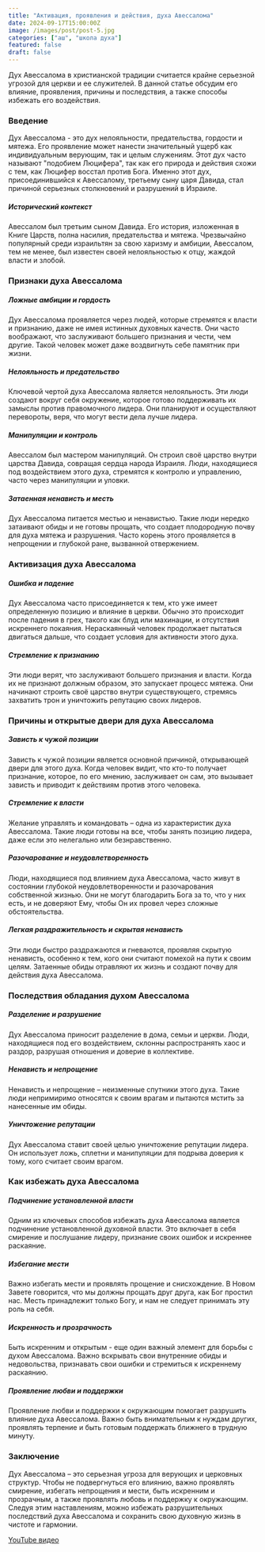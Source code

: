 ```yaml
---
title: "Активация, проявления и действия, духа Авессалома"
date: 2024-09-17T15:00:00Z
image: /images/post/post-5.jpg
categories: ["аш", "школа духа"]
featured: false
draft: false
---
```


Дух Авессалома в христианской традиции считается крайне серьезной угрозой для церкви и ее служителей. В данной статье обсудим его влияние, проявления, причины и последствия, а также способы избежать его воздействия.

### Введение

Дух Авессалома - это дух нелояльности, предательства, гордости и мятежа. Его проявление может нанести значительный ущерб как индивидуальным верующим, так и целым служениям. Этот дух часто называют "подобием Люцифера", так как его природа и действия схожи с тем, как Люцифер восстал против Бога. Именно этот дух, присоединившийся к Авессалому, третьему сыну царя Давида, стал причиной серьезных столкновений и разрушений в Израиле.

##### Исторический контекст

Авессалом был третьим сыном Давида. Его история, изложенная в Книге Царств, полна насилия, предательства и мятежа. Чрезвычайно популярный среди израильтян за свою харизму и амбиции, Авессалом, тем не менее, был известен своей нелояльностью к отцу, жаждой власти и злобой.

### Признаки духа Авессалома

##### Ложные амбиции и гордость

Дух Авессалома проявляется через людей, которые стремятся к власти и признанию, даже не имея истинных духовных качеств. Они часто воображают, что заслуживают большего признания и чести, чем другие. Такой человек может даже воздвигнуть себе памятник при жизни.

##### Нелояльность и предательство

Ключевой чертой духа Авессалома является нелояльность. Эти люди создают вокруг себя окружение, которое готово поддерживать их замыслы против правомочного лидера. Они планируют и осуществляют перевороты, веря, что могут вести дела лучше лидера.

##### Манипуляции и контроль

Авессалом был мастером манипуляций. Он строил своё царство внутри царства Давида, совращая сердца народа Израиля. Люди, находящиеся под воздействием этого духа, стремятся к контролю и управлению, часто через манипуляции и уловки.

##### Затаенная ненависть и месть

Дух Авессалома питается местью и ненавистью. Такие люди нередко затаивают обиды и не готовы прощать, что создает плодородную почву для духа мятежа и разрушения. Часто корень этого проявляется в непрощении и глубокой ране, вызванной отвержением.

### Активизация духа Авессалома

##### Ошибка и падение

Дух Авессалома часто присоединяется к тем, кто уже имеет определенную позицию и влияние в церкви. Обычно это происходит после падения в грех, такого как блуд или махинации, и отсутствия искреннего покаяния. Нераскаянный человек продолжает пытаться двигаться дальше, что создает условия для активности этого духа.

##### Стремление к признанию

Эти люди верят, что заслуживают большего признания и власти. Когда их не признают должным образом, это запускает процесс мятежа. Они начинают строить своё царство внутри существующего, стремясь захватить трон и уничтожить репутацию своих лидеров.

### Причины и открытые двери для духа Авессалома

##### Зависть к чужой позиции

Зависть к чужой позиции является основной причиной, открывающей двери для этого духа. Когда человек видит, что кто-то получает признание, которое, по его мнению, заслуживает он сам, это вызывает зависть и приводит к действиям против этого человека.

##### Стремление к власти

Желание управлять и командовать – одна из характеристик духа Авессалома. Такие люди готовы на все, чтобы занять позицию лидера, даже если это нелегально или безнравственно.

##### Разочарование и неудовлетворенность

Люди, находящиеся под влиянием духа Авессалома, часто живут в состоянии глубокой неудовлетворенности и разочарования собственной жизнью. Они не могут благодарить Бога за то, что у них есть, и не доверяют Ему, чтобы Он их провел через сложные обстоятельства.

##### Легкая раздражительность и скрытая ненависть

Эти люди быстро раздражаются и гневаются, проявляя скрытую ненависть, особенно к тем, кого они считают помехой на пути к своим целям. Затаенные обиды отравляют их жизнь и создают почву для действия духа Авессалома.

### Последствия обладания духом Авессалома

##### Разделение и разрушение

Дух Авессалома приносит разделение в дома, семьи и церкви. Люди, находящиеся под его воздействием, склонны распространять хаос и раздор, разрушая отношения и доверие в коллективе.

##### Ненависть и непрощение

Ненависть и непрощение – неизменные спутники этого духа. Такие люди непримиримо относятся к своим врагам и пытаются мстить за нанесенные им обиды.

##### Уничтожение репутации

Дух Авессалома ставит своей целью уничтожение репутации лидера. Он использует ложь, сплетни и манипуляции для подрыва доверия к тому, кого считает своим врагом.

### Как избежать духа Авессалома

##### Подчинение установленной власти

Одним из ключевых способов избежать духа Авессалома является подчинение установленной духовной власти. Это включает в себя смирение и послушание лидеру, признание своих ошибок и искреннее раскаяние.

##### Избегание мести

Важно избегать мести и проявлять прощение и снисхождение. В Новом Завете говорится, что мы должны прощать друг друга, как Бог простил нас. Месть принадлежит только Богу, и нам не следует принимать эту роль на себя.

##### Искренность и прозрачность

Быть искренним и открытым - еще один важный элемент для борьбы с духом Авессалома. Важно вскрывать свои внутренние обиды и недовольства, признавать свои ошибки и стремиться к искреннему раскаянию.

##### Проявление любви и поддержки

Проявление любви и поддержки к окружающим помогает разрушить влияние духа Авессалома. Важно быть внимательным к нуждам других, проявлять терпение и быть готовым поддержать ближнего в трудную минуту.

### Заключение

Дух Авессалома – это серьезная угроза для верующих и церковных структур. Чтобы не подвергнуться его влиянию, важно проявлять смирение, избегать непрощения и мести, быть искренним и прозрачным, а также проявлять любовь и поддержку к окружающим. Следуя этим наставлениям, можно избежать разрушительных последствий духа Авессалома и сохранить свою духовную жизнь в чистоте и гармонии.

[YouTube видео](https://youtu.be/X05BKjK9inI?si=kVyiB_e8fDkTs5YV)
